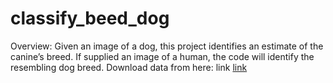 # classify_beed_dog
Overview: Given an image of a dog, this project identifies an estimate of the canine’s breed. If supplied an image of a human, the code will identify the resembling dog breed.
Download data from here: link
[link](#https://s3-us-west-1.amazonaws.com/udacity-aind/dog-project/dogImages.zip)
